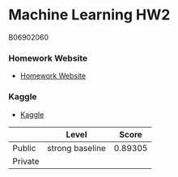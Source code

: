 # Machine Learning HW2
B06902060
### Homework Website
- [Homework Website](https://colab.research.google.com/drive/1JaMKJU7hvnDoUfZjvUKzm9u-JLeX6B2C)
### Kaggle
- [Kaggle](https://www.kaggle.com/c/ml2020spring-hw2/leaderboard)

|         |      Level      |  Score  |
| ------- | --------------- | ------- |
| Public  | strong baseline | 0.89305 |
| Private |                 |         |
